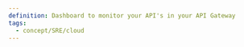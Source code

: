 ```yaml
---
definition: Dashboard to monitor your API's in your API Gateway
tags:
  - concept/SRE/cloud
---
```

